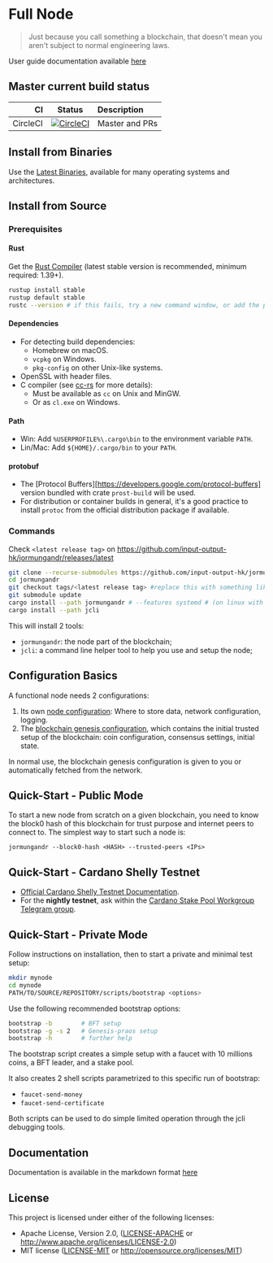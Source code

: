 # Full Node

> Just because you call something a blockchain, that doesn't mean you aren't
> subject to normal engineering laws.

User guide documentation available [here][docs]

[docs]: https://input-output-hk.github.io/jormungandr

## Master current build status

| CI | Status | Description |
|---:|:------:|:------------|
| CircleCI | [![CircleCI](https://circleci.com/gh/input-output-hk/jormungandr/tree/master.svg?style=svg)](https://circleci.com/gh/input-output-hk/jormungandr/tree/master) | Master and PRs |

## Install from Binaries

Use the [Latest Binaries](https://github.com/input-output-hk/jormungandr/releases),
available for many operating systems and architectures.

## Install from Source

### Prerequisites

#### Rust

Get the [Rust Compiler](https://www.rust-lang.org/tools/install) (latest stable
version is recommended, minimum required: 1.39+).

```sh
rustup install stable
rustup default stable
rustc --version # if this fails, try a new command window, or add the path (see below)
```

#### Dependencies

* For detecting build dependencies:
  * Homebrew on macOS.
  * `vcpkg` on Windows.
  * `pkg-config` on other Unix-like systems.
* OpenSSL with header files.
* C compiler (see [cc-rs](https://github.com/alexcrichton/cc-rs) for more details):
  * Must be available as `cc` on Unix and MinGW.
  * Or as `cl.exe` on Windows.

#### Path

* Win: Add `%USERPROFILE%\.cargo\bin` to the  environment variable `PATH`.
* Lin/Mac: Add `${HOME}/.cargo/bin` to your `PATH`.

#### protobuf

* The [Protocol Buffers][https://developers.google.com/protocol-buffers] version
  bundled with crate `prost-build` will be used.
* For distribution or container builds in general, it's a good practice to
  install `protoc` from the official distribution package if available.

### Commands

Check `<latest release tag>` on
https://github.com/input-output-hk/jormungandr/releases/latest

```sh
git clone --recurse-submodules https://github.com/input-output-hk/jormungandr
cd jormungandr
git checkout tags/<latest release tag> #replace this with something like v1.2.3
git submodule update
cargo install --path jormungandr # --features systemd # (on linux with systemd)
cargo install --path jcli
```

This will install 2 tools:

* `jormungandr`: the node part of the blockchain;
* `jcli`: a command line helper tool to help you use and setup the node;

## Configuration Basics

A functional node needs 2 configurations:

1. Its own [node configuration](https://input-output-hk.github.io/jormungandr/configuration/introduction.html):
   Where to store data, network configuration, logging.
2. The [blockchain genesis configuration](https://input-output-hk.github.io/jormungandr/advanced/introduction.html),
   which contains the initial trusted setup of the blockchain: coin
   configuration, consensus settings, initial state.

In normal use, the blockchain genesis configuration is given to you or
automatically fetched from the network.

## Quick-Start - Public Mode
 
To start a new node from scratch on a given blockchain, you need to know the
block0 hash of this blockchain for trust purpose and internet peers to connect
to. The simplest way to start such a node is:

    jormungandr --block0-hash <HASH> --trusted-peers <IPs>

## Quick-Start - Cardano Shelly Testnet

* [Official Cardano Shelly Testnet Documentation](https://testnet.iohkdev.io/cardano/shelley/).
* For the **nightly testnet**, ask within the
  [Cardano Stake Pool Workgroup Telegram group](https://web.telegram.org/#/im?p=@CardanoStakePoolWorkgroup).

## Quick-Start - Private Mode

Follow instructions on installation, then to start a private and minimal test
setup:

```sh
mkdir mynode
cd mynode
PATH/TO/SOURCE/REPOSITORY/scripts/bootstrap <options>
```

Use the following recommended bootstrap options:

```sh
bootstrap -b        # BFT setup
bootstrap -g -s 2   # Genesis-praos setup
bootstrap -h        # further help
```
 
The bootstrap script creates a simple setup with a faucet with 10 millions
coins, a BFT leader, and a stake pool.

It also creates 2 shell scripts parametrized to this specific
run of bootstrap:

* `faucet-send-money`
* `faucet-send-certificate`

Both scripts can be used to do simple limited operation through the jcli
debugging tools.

## Documentation

Documentation is available in the markdown format [here](doc/SUMMARY.md)

## License

This project is licensed under either of the following licenses:

* Apache License, Version 2.0, ([LICENSE-APACHE](LICENSE-APACHE) or
  http://www.apache.org/licenses/LICENSE-2.0)
* MIT license ([LICENSE-MIT](LICENSE-MIT) or
  http://opensource.org/licenses/MIT)
